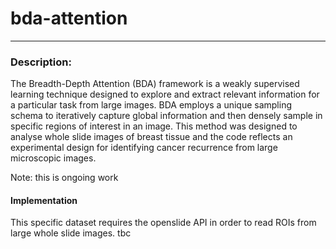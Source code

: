 # bda-attention

--------------------------------------------------------------------------- 
### Description: 

The Breadth-Depth Attention (BDA) framework is a weakly supervised learning technique designed to 
explore and extract relevant information for a particular task from large images. BDA employs
a unique sampling schema to iteratively capture global information and then densely sample in
specific regions of interest in an image.
This method was designed to analyse whole slide images of breast tissue and the code reflects
an experimental design for identifying cancer recurrence from large microscopic images. 


Note: this is ongoing work

#### Implementation

This specific dataset requires the openslide API in order to read ROIs from large whole slide images.
tbc
